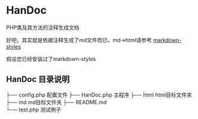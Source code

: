# HanDoc
PHP类及其方法的注释生成文档

好吧，其实就是依据注释生成了md文件而已，md->html请参考 [markdown-styles](https://github.com/mixu/markdown-styles)

假设您已经安装过了markdown-styles

## HanDoc 目录说明
├── config.php		配置文件
├── HanDoc.php		主程序
├── html			html目标文件夹
├── md				md目标文件夹
├── README.md		
└── test.php		测试例子